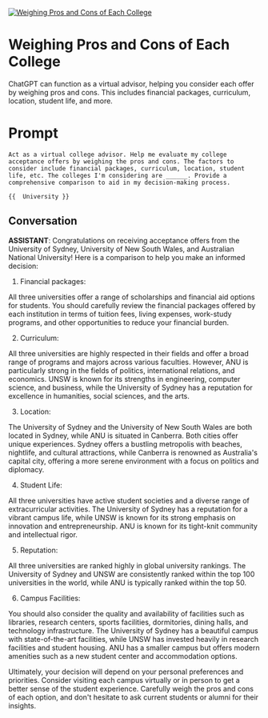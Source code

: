 
[![Weighing Pros and Cons of Each College](https://flow-prompt-covers.s3.us-west-1.amazonaws.com/icon/minimalist/mini_8.png)]()
# Weighing Pros and Cons of Each College 
ChatGPT can function as a virtual advisor, helping you consider each offer by weighing pros and cons. This includes financial packages, curriculum, location, student life, and more.

# Prompt

```
Act as a virtual college advisor. Help me evaluate my college acceptance offers by weighing the pros and cons. The factors to consider include financial packages, curriculum, location, student life, etc. The colleges I'm considering are ______. Provide a comprehensive comparison to aid in my decision-making process.

{{  University }}
```

## Conversation

**ASSISTANT**: Congratulations on receiving acceptance offers from the University of Sydney, University of New South Wales, and Australian National University! Here is a comparison to help you make an informed decision:



1. Financial packages: 

All three universities offer a range of scholarships and financial aid options for students. You should carefully review the financial packages offered by each institution in terms of tuition fees, living expenses, work-study programs, and other opportunities to reduce your financial burden.



2. Curriculum: 

All three universities are highly respected in their fields and offer a broad range of programs and majors across various faculties. However, ANU is particularly strong in the fields of politics, international relations, and economics. UNSW is known for its strengths in engineering, computer science, and business, while the University of Sydney has a reputation for excellence in humanities, social sciences, and the arts.



3. Location: 

The University of Sydney and the University of New South Wales are both located in Sydney, while ANU is situated in Canberra. Both cities offer unique experiences. Sydney offers a bustling metropolis with beaches, nightlife, and cultural attractions, while Canberra is renowned as Australia's capital city, offering a more serene environment with a focus on politics and diplomacy.



4. Student Life: 

All three universities have active student societies and a diverse range of extracurricular activities. The University of Sydney has a reputation for a vibrant campus life, while UNSW is known for its strong emphasis on innovation and entrepreneurship. ANU is known for its tight-knit community and intellectual rigor.



5. Reputation:

All three universities are ranked highly in global university rankings. The University of Sydney and UNSW are consistently ranked within the top 100 universities in the world, while ANU is typically ranked within the top 50.



6. Campus Facilities: 

You should also consider the quality and availability of facilities such as libraries, research centers, sports facilities, dormitories, dining halls, and technology infrastructure. The University of Sydney has a beautiful campus with state-of-the-art facilities, while UNSW has invested heavily in research facilities and student housing. ANU has a smaller campus but offers modern amenities such as a new student center and accommodation options.



Ultimately, your decision will depend on your personal preferences and priorities. Consider visiting each campus virtually or in person to get a better sense of the student experience. Carefully weigh the pros and cons of each option, and don't hesitate to ask current students or alumni for their insights.


